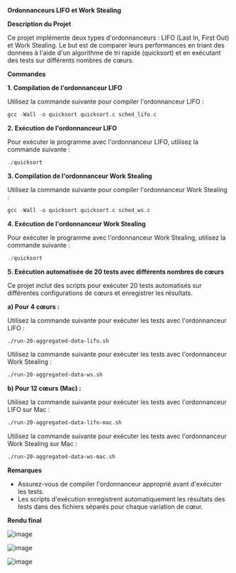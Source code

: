 **Ordonnanceurs LIFO et Work Stealing**

**Description du Projet**

Ce projet implémente deux types d'ordonnanceurs : LIFO (Last In, First Out) et Work Stealing. Le but est de comparer leurs performances en triant des données à l'aide d'un algorithme de tri rapide (quicksort) et en exécutant des tests sur différents nombres de cœurs. 

**Commandes**

**1. Compilation de l'ordonnanceur LIFO**

Utilisez la commande suivante pour compiler l'ordonnanceur LIFO :

```c
gcc -Wall -o quicksort quicksort.c sched_lifo.c
```

**2. Exécution de l'ordonnanceur LIFO**

Pour exécuter le programme avec l'ordonnanceur LIFO, utilisez la commande suivante :

```c
./quicksort
```

**3. Compilation de l'ordonnanceur Work Stealing**

Utilisez la commande suivante pour compiler l'ordonnanceur Work Stealing :

```c
gcc -Wall -o quicksort quicksort.c sched_ws.c
```

**4. Exécution de l'ordonnanceur Work Stealing**

Pour exécuter le programme avec l'ordonnanceur Work Stealing, utilisez la commande suivante :

```c
./quicksort
```

**5. Exécution automatisée de 20 tests avec différents nombres de cœurs**

Ce projet inclut des scripts pour exécuter 20 tests automatisés sur différentes configurations de cœurs et enregistrer les résultats.

**a) Pour 4 cœurs :**

Utilisez la commande suivante pour exécuter les tests avec l'ordonnanceur LIFO :

```sh
./run-20-aggregated-data-lifo.sh
```

Utilisez la commande suivante pour exécuter les tests avec l'ordonnanceur Work Stealing :

```sh
./run-20-aggregated-data-ws.sh
```

**b) Pour 12 cœurs (Mac) :**

Utilisez la commande suivante pour exécuter les tests avec l'ordonnanceur LIFO sur Mac :

```sh
./run-20-aggregated-data-lifo-mac.sh
```

Utilisez la commande suivante pour exécuter les tests avec l'ordonnanceur Work Stealing sur Mac :

```sh
./run-20-aggregated-data-ws-mac.sh
```

**Remarques**

- Assurez-vous de compiler l'ordonnanceur approprié avant d'exécuter les tests.
- Les scripts d'exécution enregistrent automatiquement les résultats des tests dans des fichiers séparés pour chaque variation de cœur.

**Rendu final**

![image](https://portfolio-elumalai.fr/images/os1.png)

![image](https://portfolio-elumalai.fr/images/os2.png)

![image](https://portfolio-elumalai.fr/images/os3.png)
